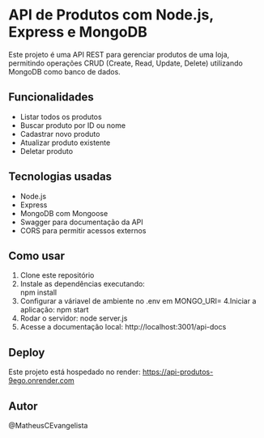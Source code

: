 # API de Produtos com Node.js, Express e MongoDB

Este projeto é uma API REST para gerenciar produtos de uma loja, permitindo operações CRUD (Create, Read, Update, Delete) utilizando MongoDB como banco de dados.

## Funcionalidades

- Listar todos os produtos
- Buscar produto por ID ou nome
- Cadastrar novo produto
- Atualizar produto existente
- Deletar produto

## Tecnologias usadas

- Node.js  
- Express  
- MongoDB com Mongoose  
- Swagger para documentação da API  
- CORS para permitir acessos externos

## Como usar

1. Clone este repositório  
2. Instale as dependências executando:  
   npm install
3. Configurar a váriavel de ambiente no .env em MONGO_URI=
4.Iniciar a aplicação: npm start
5. Rodar o servidor:
node server.js
6. Acesse a documentação local:
http://localhost:3001/api-docs

## Deploy
Este projeto está hospedado no render:
https://api-produtos-9ego.onrender.com

## Autor
@MatheusCEvangelista


